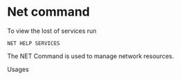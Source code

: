 # Net command

To view the lost of services run

```
NET HELP SERVICES
```


The NET Command is used to manage network resources.

Usages

